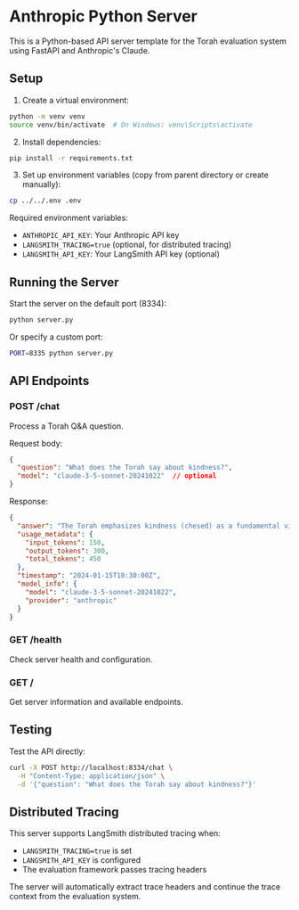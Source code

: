 # Anthropic Python Server

This is a Python-based API server template for the Torah evaluation system using FastAPI and Anthropic's Claude.

## Setup

1. Create a virtual environment:
```bash
python -m venv venv
source venv/bin/activate  # On Windows: venv\Scripts\activate
```

2. Install dependencies:
```bash
pip install -r requirements.txt
```

3. Set up environment variables (copy from parent directory or create manually):
```bash
cp ../../.env .env
```

Required environment variables:
- `ANTHROPIC_API_KEY`: Your Anthropic API key
- `LANGSMITH_TRACING=true` (optional, for distributed tracing)
- `LANGSMITH_API_KEY`: Your LangSmith API key (optional)

## Running the Server

Start the server on the default port (8334):
```bash
python server.py
```

Or specify a custom port:
```bash
PORT=8335 python server.py
```

## API Endpoints

### POST /chat
Process a Torah Q&A question.

Request body:
```json
{
  "question": "What does the Torah say about kindness?",
  "model": "claude-3-5-sonnet-20241022"  // optional
}
```

Response:
```json
{
  "answer": "The Torah emphasizes kindness (chesed) as a fundamental virtue...",
  "usage_metadata": {
    "input_tokens": 150,
    "output_tokens": 300,
    "total_tokens": 450
  },
  "timestamp": "2024-01-15T10:30:00Z",
  "model_info": {
    "model": "claude-3-5-sonnet-20241022",
    "provider": "anthropic"
  }
}
```

### GET /health
Check server health and configuration.

### GET /
Get server information and available endpoints.

## Testing

Test the API directly:
```bash
curl -X POST http://localhost:8334/chat \
  -H "Content-Type: application/json" \
  -d '{"question": "What does the Torah say about kindness?"}'
```

## Distributed Tracing

This server supports LangSmith distributed tracing when:
- `LANGSMITH_TRACING=true` is set
- `LANGSMITH_API_KEY` is configured
- The evaluation framework passes tracing headers

The server will automatically extract trace headers and continue the trace context from the evaluation system.
